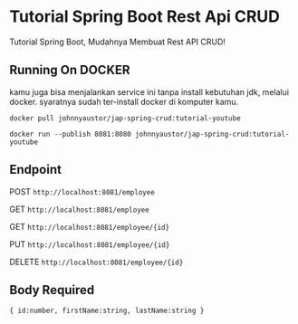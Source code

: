 # Tutorial Spring Boot Rest Api CRUD

Tutorial Spring Boot, Mudahnya Membuat Rest API CRUD!


## Running On DOCKER
kamu juga bisa menjalankan service ini tanpa install kebutuhan jdk,
melalui docker. syaratnya sudah ter-install docker di komputer kamu.

``docker pull johnnyaustor/jap-spring-crud:tutorial-youtube``

``docker run --publish 8081:8080 johnnyaustor/jap-spring-crud:tutorial-youtube``

## Endpoint
POST `http://localhost:8081/employee`

GET `http://localhost:8081/employee`

GET `http://localhost:8081/employee/{id}`

PUT `http://localhost:8081/employee/{id}`

DELETE `http://localhost:8081/employee/{id}`

## Body Required
`` { id:number, firstName:string, lastName:string } ``